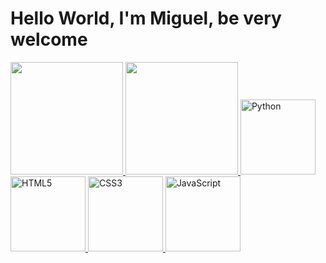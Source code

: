 # Hello World, I'm Miguel, be very welcome

<table>
  <a href="https://github.com/miguelblirussi">
  <img height="180em" src="https://github-readme-stats.vercel.app/api?username=miguelblirussi&show_icons=true&theme=tokyonight&include_all_commits=true&count_private=true"/>
  <img height="180em" src="https://github-readme-stats.vercel.app/api/top-langs/?username=miguelblirussi&layout=compact&langs_count=6&theme=tokyonight"/>
  <img src="https://img.icons8.com/color/2x/python.png" width=120 alt="Python">
  <img src="https://img.icons8.com/color/2x/html-5.png" width="120" alt="HTML5">
  <img src="https://img.icons8.com/color/2x/css3.png" width="120" alt="CSS3">
  <img src="https://static.vecteezy.com/system/resources/previews/027/127/560/non_2x/javascript-logo-javascript-icon-transparent-free-png.png" width="120" alt="JavaScript">
</table>


